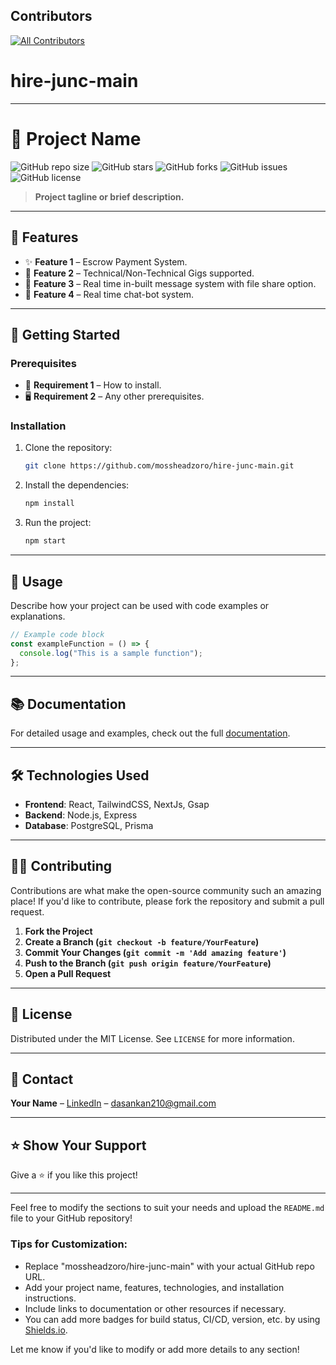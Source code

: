 ## Contributors

<!-- ALL-CONTRIBUTORS-LIST:START - Do not remove or modify this section -->
<!-- prettier-ignore-start -->
<!-- markdownlint-disable -->
[![All Contributors](https://img.shields.io/github/all-contributors/projectOwner/projectName?color=ee8449&style=flat-square)](#contributors)
<!-- markdownlint-restore -->
<!-- prettier-ignore-end -->

<!-- ALL-CONTRIBUTORS-LIST:END -->

 
 # hire-junc-main

-----------------------------------------------------------------------------------------------------------------------------------------------------------------------------------------------------------------

# 📌 **Project Name**

![GitHub repo size](https://img.shields.io/github/repo-size/mossheadzoro/hire-junc-main)
![GitHub stars](https://img.shields.io/github/stars/mossheadzoro/hire-junc-main?style=social)
![GitHub forks](https://img.shields.io/github/forks/mossheadzoro/hire-junc-main?style=social)
![GitHub issues](https://img.shields.io/github/issues/mossheadzoro/hire-junc-main)
![GitHub license](https://img.shields.io/github/license/mossheadzoro/hire-junc-main)

> **Project tagline or brief description.**

-----------------------------------------------------------------------------------------------------------------------------------------------------------------------------------------------------------------

## 🌟 **Features**

- ✨ **Feature 1** – Escrow Payment System.
- 🚀 **Feature 2** – Technical/Non-Technical Gigs supported.
- 🔧 **Feature 3** – Real time in-built message system with file share option.
- 🌈 **Feature 4** – Real time chat-bot system.

-----------------------------------------------------------------------------------------------------------------------------------------------------------------------------------------------------------------

## 🚀 **Getting Started**

### Prerequisites
- 🧰 **Requirement 1** – How to install.
- 🖥 **Requirement 2** – Any other prerequisites.

### Installation

1. Clone the repository:
   ```bash
   git clone https://github.com/mossheadzoro/hire-junc-main.git
   ```
2. Install the dependencies:
   ```bash
   npm install
   ```

3. Run the project:
   ```bash
   npm start
   ```
-----------------------------------------------------------------------------------------------------------------------------------------------------------------------------------------------------------------

## 📖 **Usage**

Describe how your project can be used with code examples or explanations.

```javascript
// Example code block
const exampleFunction = () => {
  console.log("This is a sample function");
};
```

---

## 📚 **Documentation**

For detailed usage and examples, check out the full [documentation](https://your-documentation-url.com).

-----------------------------------------------------------------------------------------------------------------------------------------------------------------------------------------------------------------

## 🛠 **Technologies Used**

- **Frontend**: React, TailwindCSS, NextJs, Gsap
- **Backend**: Node.js, Express
- **Database**: PostgreSQL, Prisma

-----------------------------------------------------------------------------------------------------------------------------------------------------------------------------------------------------------------

## 🧑‍💻 **Contributing**

Contributions are what make the open-source community such an amazing place! If you'd like to contribute, please fork the repository and submit a pull request.

1. **Fork the Project**  
2. **Create a Branch (`git checkout -b feature/YourFeature`)**  
3. **Commit Your Changes (`git commit -m 'Add amazing feature'`)**  
4. **Push to the Branch (`git push origin feature/YourFeature`)**  
5. **Open a Pull Request**

-----------------------------------------------------------------------------------------------------------------------------------------------------------------------------------------------------------------

## 📄 **License**

Distributed under the MIT License. See `LICENSE` for more information.

-----------------------------------------------------------------------------------------------------------------------------------------------------------------------------------------------------------------

## 💬 **Contact**

**Your Name** – [LinkedIn](www.linkedin.com/in/ankan-das-240082328) – [dasankan210@gmail.com](mailto:dasankan210@gmail.com)

-----------------------------------------------------------------------------------------------------------------------------------------------------------------------------------------------------------------

## ⭐ **Show Your Support**

Give a ⭐️ if you like this project!

-----------------------------------------------------------------------------------------------------------------------------------------------------------------------------------------------------------------
Feel free to modify the sections to suit your needs and upload the `README.md` file to your GitHub repository!

### Tips for Customization:
- Replace "mossheadzoro/hire-junc-main" with your actual GitHub repo URL.
- Add your project name, features, technologies, and installation instructions.
- Include links to documentation or other resources if necessary.
- You can add more badges for build status, CI/CD, version, etc. by using [Shields.io](https://shields.io/).

Let me know if you'd like to modify or add more details to any section!
